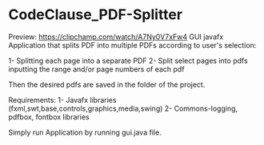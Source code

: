 # CodeClause_PDF-Splitter

Preview: https://clipchamp.com/watch/A7Ny0V7xFw4
GUI javafx Application that splits PDF into multiple PDFs according to user's selection:

1- Splitting each page into a separate PDF
2- Split select pages into pdfs inputting the range and/or page numbers of each pdf 

Then the desired pdfs are saved in the folder of the project.

Requirements:
1- Javafx libraries (fxml,swt,base,controls,graphics,media,swing)
2- Commons-logging, pdfbox, fontbox libraries

Simply run Application by running gui.java file.
